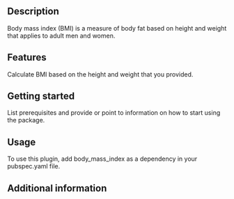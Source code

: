 <!-- 
This README describes the package. If you publish this package to pub.dev,
this README's contents appear on the landing page for your package.

For information about how to write a good package README, see the guide for
[writing package pages](https://dart.dev/guides/libraries/writing-package-pages). 

For general information about developing packages, see the Dart guide for
[creating packages](https://dart.dev/guides/libraries/create-library-packages)
and the Flutter guide for
[developing packages and plugins](https://flutter.dev/developing-packages). 
-->

## Description

Body mass index (BMI) is a measure of body fat based on height and weight that applies to adult men and women.


## Features

Calculate BMI based on the height and weight that you provided.

## Getting started

List prerequisites and provide or point to information on how to
start using the package.

## Usage

To use this plugin, add body_mass_index as a dependency in your pubspec.yaml file.

<!-- examples
to `/example` folder. 

```dart
const like = 'sample';
``` -->

## Additional information

<!-- TODO: Tell users more about the package: where to find more information, how to 
contribute to the package, how to file issues, what response they can expect 
from the package authors, and more. -->
